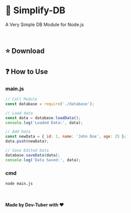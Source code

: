 # 📙 Simplify-DB
<p>A Very Simple DB Module for Node.js</p><br>

<h2>⭐ Download</h2>

<h2>❓ How to Use</h2>
<h3>main.js</h3>

```javascript
// Call Module
const database = require('./database');

// Load data
const data = database.loadData();
console.log('Loaded Data:', data);

// Add Data
const newData = { id: 1, name: 'John Doe', age: 25 };
data.push(newData);

// Save Edited Data
database.saveData(data);
console.log('Data Saved:', data);
```
<h3>cmd</h3>

```cmd
node main.js
```
<br>
<h4>Made by Dev-Tuber with ❤️</h4>
